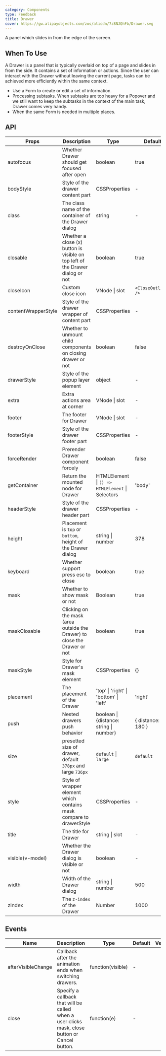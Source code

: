 ```yaml
---
category: Components
type: Feedback
title: Drawer
cover: https://gw.alipayobjects.com/zos/alicdn/7z8NJQhFb/Drawer.svg
---
```


A panel which slides in from the edge of the screen.

## When To Use

A Drawer is a panel that is typically overlaid on top of a page and slides in from the side. It contains a set of information or actions. Since the user can interact with the Drawer without leaving the current page, tasks can be achieved more efficiently within the same context.

- Use a Form to create or edit a set of information.
- Processing subtasks. When subtasks are too heavy for a Popover and we still want to keep the subtasks in the context of the main task, Drawer comes very handy.
- When the same Form is needed in multiple places.

## API

| Props | Description | Type | Default | Version |
| --- | --- | --- | --- | --- |
| autofocus | Whether Drawer should get focused after open | boolean | true |  |
| bodyStyle | Style of the drawer content part | CSSProperties | - |  |
| class | The class name of the container of the Drawer dialog | string | - |  |
| closable | Whether a close (x) button is visible on top left of the Drawer dialog or not | boolean | true |  |
| closeIcon | Custom close icon | VNode \| slot | `<CloseOutlined />` |  |
| contentWrapperStyle | Style of the drawer wrapper of content part | CSSProperties | - |  |
| destroyOnClose | Whether to unmount child components on closing drawer or not | boolean | false |  |
| drawerStyle | Style of the popup layer element | object | - |  |
| extra | Extra actions area at corner | VNode \| slot | - |  |
| footer | The footer for Drawer | VNode \| slot | - |  |
| footerStyle | Style of the drawer footer part | CSSProperties | - |  |
| forceRender | Prerender Drawer component forcely | boolean | false |  |
| getContainer | Return the mounted node for Drawer | HTMLElement \| `() => HTMLElement` \| Selectors | 'body' |  |
| headerStyle | Style of the drawer header part | CSSProperties | - |  |
| height | Placement is `top` or `bottom`, height of the Drawer dialog | string \| number | 378 |  |
| keyboard | Whether support press esc to close | boolean | true |  |
| mask | Whether to show mask or not | Boolean | true |  |
| maskClosable | Clicking on the mask (area outside the Drawer) to close the Drawer or not | boolean | true |  |
| maskStyle | Style for Drawer's mask element | CSSProperties | {} |  |
| placement | The placement of the Drawer | 'top' \| 'right' \| 'bottom' \| 'left' | 'right' |  |
| push | Nested drawers push behavior | boolean \| {distance: string \| number} | { distance: 180 } |  |
| size | presetted size of drawer, default `378px` and large `736px` | `default` \| `large` | `default` |  |
| style | Style of wrapper element which contains mask compare to drawerStyle | CSSProperties | - |  |
| title | The title for Drawer | string \| slot | - |  |
| visible(v-model) | Whether the Drawer dialog is visible or not | boolean | - |  |
| width | Width of the Drawer dialog | string \| number | 500 |  |
| zIndex | The `z-index` of the Drawer | Number | 1000 |  |

## Events

| Name | Description | Type | Default | Version |
| --- | --- | --- | --- | --- |
| afterVisibleChange | Callback after the animation ends when switching drawers. | function(visible) | - |  |
| close | Specify a callback that will be called when a user clicks mask, close button or Cancel button. | function(e) | - |  |
